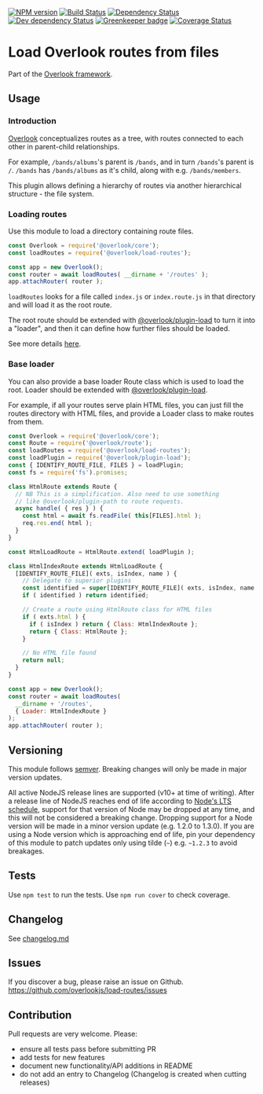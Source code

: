 [![NPM version](https://img.shields.io/npm/v/@overlook/load-routes.svg)](https://www.npmjs.com/package/@overlook/load-routes)
[![Build Status](https://img.shields.io/travis/overlookjs/load-routes/master.svg)](http://travis-ci.org/overlookjs/load-routes)
[![Dependency Status](https://img.shields.io/david/overlookjs/load-routes.svg)](https://david-dm.org/overlookjs/load-routes)
[![Dev dependency Status](https://img.shields.io/david/dev/overlookjs/load-routes.svg)](https://david-dm.org/overlookjs/load-routes)
[![Greenkeeper badge](https://badges.greenkeeper.io/overlookjs/load-routes.svg)](https://greenkeeper.io/)
[![Coverage Status](https://img.shields.io/coveralls/overlookjs/load-routes/master.svg)](https://coveralls.io/r/overlookjs/load-routes)

# Load Overlook routes from files

Part of the [Overlook framework](https://overlookjs.github.io/).

## Usage

### Introduction

[Overlook](https://overlookjs.github.io/) conceptualizes routes as a tree, with routes connected to each other in parent-child relationships.

For example, `/bands/albums`'s parent is `/bands`, and in turn `/bands`'s parent is `/`. `/bands` has `/bands/albums` as it's child, along with e.g. `/bands/members`.

This plugin allows defining a hierarchy of routes via another hierarchical structure - the file system.

### Loading routes

Use this module to load a directory containing route files.

```js
const Overlook = require('@overlook/core');
const loadRoutes = require('@overlook/load-routes');

const app = new Overlook();
const router = await loadRoutes( __dirname + '/routes' );
app.attachRouter( router );
```

`loadRoutes` looks for a file called `index.js` or `index.route.js` in that directory and will load it as the root route.

The root route should be extended with [@overlook/plugin-load](https://www.npmjs.com/package/@overlook/plugin-load) to turn it into a "loader", and then it can define how further files should be loaded.

See more details [here](https://www.npmjs.com/package/@overlook/plugin-load).

### Base loader

You can also provide a base loader Route class which is used to load the root. Loader should be extended with [@overlook/plugin-load](https://www.npmjs.com/package/@overlook/plugin-load).

For example, if all your routes serve plain HTML files, you can just fill the routes directory with HTML files, and provide a Loader class to make routes from them.

```js
const Overlook = require('@overlook/core');
const Route = require('@overlook/route');
const loadRoutes = require('@overlook/load-routes');
const loadPlugin = require('@overlook/plugin-load');
const { IDENTIFY_ROUTE_FILE, FILES } = loadPlugin;
const fs = require('fs').promises;

class HtmlRoute extends Route {
  // NB This is a simplification. Also need to use something
  // like @overlook/plugin-path to route requests.
  async handle( { res } ) {
    const html = await fs.readFile( this[FILES].html );
    req.res.end( html );
  }
}

const HtmlLoadRoute = HtmlRoute.extend( loadPlugin );

class HtmlIndexRoute extends HtmlLoadRoute {
  [IDENTIFY_ROUTE_FILE]( exts, isIndex, name ) {
    // Delegate to superior plugins
    const identified = super[IDENTIFY_ROUTE_FILE]( exts, isIndex, name );
    if ( identified ) return identified;

    // Create a route using HtmlRoute class for HTML files
    if ( exts.html ) {
      if ( isIndex ) return { Class: HtmlIndexRoute };
      return { Class: HtmlRoute };
    }

    // No HTML file found
    return null;
  }
}

const app = new Overlook();
const router = await loadRoutes(
  __dirname + '/routes',
  { Loader: HtmlIndexRoute }
);
app.attachRouter( router );
```

## Versioning

This module follows [semver](https://semver.org/). Breaking changes will only be made in major version updates.

All active NodeJS release lines are supported (v10+ at time of writing). After a release line of NodeJS reaches end of life according to [Node's LTS schedule](https://nodejs.org/en/about/releases/), support for that version of Node may be dropped at any time, and this will not be considered a breaking change. Dropping support for a Node version will be made in a minor version update (e.g. 1.2.0 to 1.3.0). If you are using a Node version which is approaching end of life, pin your dependency of this module to patch updates only using tilde (`~`) e.g. `~1.2.3` to avoid breakages.

## Tests

Use `npm test` to run the tests. Use `npm run cover` to check coverage.

## Changelog

See [changelog.md](https://github.com/overlookjs/load-routes/blob/master/changelog.md)

## Issues

If you discover a bug, please raise an issue on Github. https://github.com/overlookjs/load-routes/issues

## Contribution

Pull requests are very welcome. Please:

* ensure all tests pass before submitting PR
* add tests for new features
* document new functionality/API additions in README
* do not add an entry to Changelog (Changelog is created when cutting releases)
